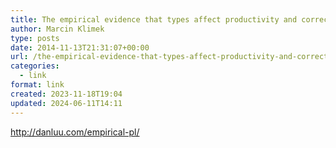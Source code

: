 ```yaml
---
title: The empirical evidence that types affect productivity and correctness
author: Marcin Klimek
type: posts
date: 2014-11-13T21:31:07+00:00
url: /the-empirical-evidence-that-types-affect-productivity-and-correctness-dan-luu/
categories:
  - link
format: link
created: 2023-11-18T19:04
updated: 2024-06-11T14:11
---
```

<p dir="ltr">
  <a href="http://danluu.com/empirical-pl/">http://danluu.com/empirical-pl/</a>
</p>

&nbsp;